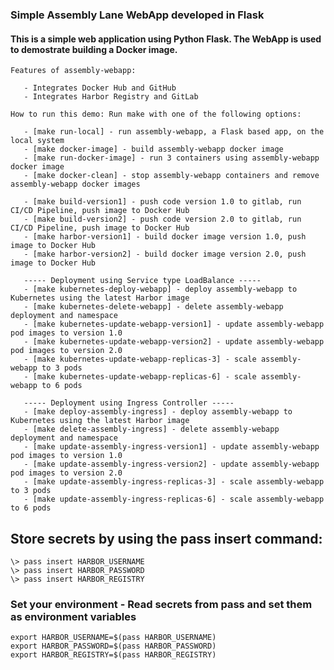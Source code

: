 ### Simple Assembly Lane WebApp developed in Flask

#### This is a simple web application using Python Flask. The WebApp is used to demostrate building a Docker image.

```
Features of assembly-webapp:

   - Integrates Docker Hub and GitHub
   - Integrates Harbor Registry and GitLab

```

```
How to run this demo: Run make with one of the following options:

   - [make run-local] - run assembly-webapp, a Flask based app, on the local system
   - [make docker-image] - build assembly-webapp docker image
   - [make run-docker-image] - run 3 containers using assembly-webapp docker image
   - [make docker-clean] - stop assembly-webapp containers and remove assembly-webapp docker images

   - [make build-version1] - push code version 1.0 to gitlab, run CI/CD Pipeline, push image to Docker Hub
   - [make build-version2] - push code version 2.0 to gitlab, run CI/CD Pipeline, push image to Docker Hub
   - [make harbor-version1] - build docker image version 1.0, push image to Docker Hub
   - [make harbor-version2] - build docker image version 2.0, push image to Docker Hub

   ----- Deployment using Service type LoadBalance -----
   - [make kubernetes-deploy-webapp] - deploy assembly-webapp to Kubernetes using the latest Harbor image
   - [make kubernetes-delete-webapp] - delete assembly-webapp deployment and namespace
   - [make kubernetes-update-webapp-version1] - update assembly-webapp pod images to version 1.0
   - [make kubernetes-update-webapp-version2] - update assembly-webapp pod images to version 2.0
   - [make kubernetes-update-webapp-replicas-3] - scale assembly-webapp to 3 pods
   - [make kubernetes-update-webapp-replicas-6] - scale assembly-webapp to 6 pods

   ----- Deployment using Ingress Controller -----
   - [make deploy-assembly-ingress] - deploy assembly-webapp to Kubernetes using the latest Harbor image
   - [make delete-assembly-ingress] - delete assembly-webapp deployment and namespace
   - [make update-assembly-ingress-version1] - update assembly-webapp pod images to version 1.0
   - [make update-assembly-ingress-version2] - update assembly-webapp pod images to version 2.0
   - [make update-assembly-ingress-replicas-3] - scale assembly-webapp to 3 pods
   - [make update-assembly-ingress-replicas-6] - scale assembly-webapp to 6 pods

```


## Store secrets by using the pass insert command:

    \> pass insert HARBOR_USERNAME
    \> pass insert HARBOR_PASSWORD
    \> pass insert HARBOR_REGISTRY


### Set your environment - Read secrets from pass and set them as environment variables

    export HARBOR_USERNAME=$(pass HARBOR_USERNAME)
    export HARBOR_PASSWORD=$(pass HARBOR_PASSWORD)
    export HARBOR_REGISTRY=$(pass HARBOR_REGISTRY)